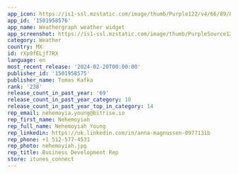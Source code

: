 ```yaml
---
app_icon: https://is1-ssl.mzstatic.com/image/thumb/Purple122/v4/66/89/8f/66898f72-041a-816c-2938-6079acc73a85/AppIcon-0-1x_U007emarketing-0-0-0-7-0-0-GLES2_U002c0-85-220-0.png/1024x1024bb.png
app_id: '1501958576'
app_name: Weathergraph weather widget
app_screenshot: https://is1-ssl.mzstatic.com/image/thumb/PurpleSource126/v4/4e/49/2d/4e492db2-04d6-ccad-91e1-da63ef3b836c/0272a99d-8151-47e5-8db4-1dc0864c232d_APP_IPHONE_65_00.png/1284x2778bb.png
category: Weather
country: MX
id: rXp9fELjf7RX
language: en
most_recent_release: '2024-02-20T00:00:00'
publisher_id: '1501958575'
publisher_name: Tomas Kafka
rank: '238'
release_count_in_past_year: '69'
release_count_in_past_year_category: 10
release_count_in_past_year_top_in_category: 14
rep_email: nehemoyia.young@bitrise.io
rep_first_name: Nehemoyiah
rep_full_name: Nehemoyiah Young
rep_linkedin: https://uk.linkedin.com/in/anna-magnussen-0977131b
rep_phone: +1 512-577-4531
rep_photo: nehemoyiah.jpg
rep_title: Business Development Rep
store: itunes_connect
---
```

